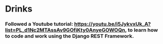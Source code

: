 # Drinks

### Followed a Youtube tutorial: https://youtu.be/i5JykvxUk_A?list=PL_d1Nc2MTAssAv9GOfiKty0AnyeGOWOQn, to learn how to code and work using the Django REST Framework.
